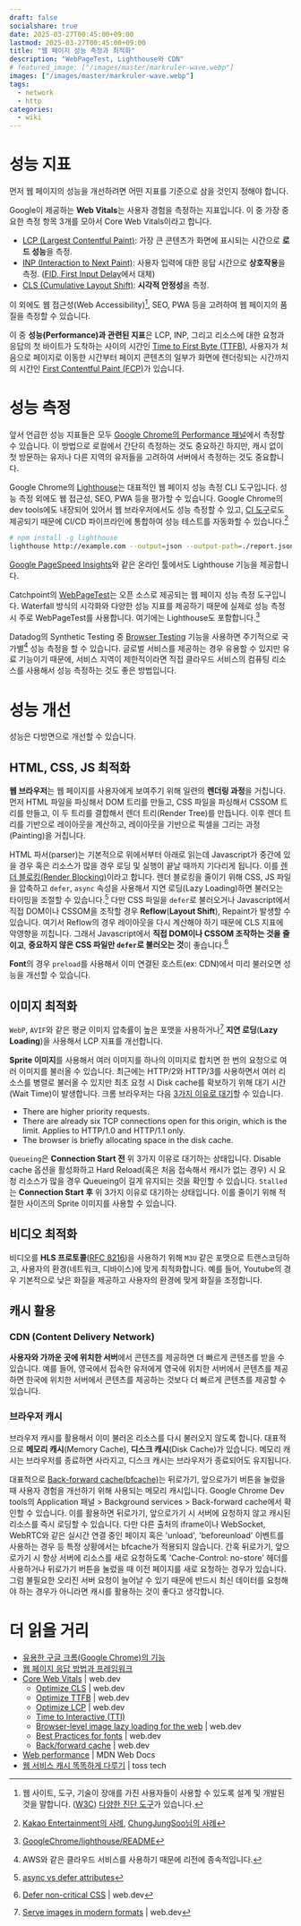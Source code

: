 ```yaml
---
draft: false
socialshare: true
date: 2025-03-27T00:45:00+09:00
lastmod: 2025-03-27T00:45:00+09:00
title: "웹 페이지 성능 측정과 최적화"
description: "WebPageTest, Lighthouse와 CDN"
# featured_image: ["/images/master/markruler-wave.webp"]
images: ["/images/master/markruler-wave.webp"]
tags:
  - network
  - http
categories:
  - wiki
---
```


# 성능 지표

먼저 웹 페이지의 성능을 개선하려면 어떤 지표를 기준으로 삼을 것인지 정해야 합니다.

Google이 제공하는 **Web Vitals**는 사용자 경험을 측정하는 지표입니다.
이 중 가장 중요한 측정 항목 3개를 모아서 Core Web Vitals이라고 합니다.

- [LCP (Largest Contentful Paint)](https://web.dev/articles/lcp): 가장 큰 콘텐츠가 화면에 표시되는 시간으로 **로드 성능**을 측정.
- [INP (Interaction to Next Paint)](https://web.dev/articles/inp): 사용자 입력에 대한 응답 시간으로 **상호작용**을 측정. ([FID, First Input Delay](https://web.dev/articles/fid)에서 대체)
- [CLS (Cumulative Layout Shift)](https://web.dev/articles/cls): **시각적 안정성**을 측정.

이 외에도 웹 접근성(Web Accessibility)[^1], SEO, PWA 등을 고려하여 웹 페이지의 품질을 측정할 수 있습니다.

[^1]: 웹 사이트, 도구, 기술이 장애를 가진 사용자들이 사용할 수 있도록 설계 및 개발된 것을 말합니다.
([W3C](https://www.w3.org/WAI/fundamentals/accessibility-intro/))
[다양한 진단 도구](https://nuli.navercorp.com/education/tools)가 있습니다.

이 중 **성능(Performance)과 관련된 지표**은 LCP, INP, 그리고
리소스에 대한 요청과 응답의 첫 바이트가 도착하는 사이의 시간인 [Time to First Byte (TTFB)](https://web.dev/articles/ttfb),
사용자가 처음으로 페이지로 이동한 시간부터 페이지 콘텐츠의 일부가 화면에 렌더링되는 시간까지의 시간인 [First Contentful Paint (FCP)](https://web.dev/articles/fcp)가 있습니다.

# 성능 측정

앞서 언급한 성능 지표들은 모두
[Google Chrome의 Performance 패널](https://developer.chrome.com/docs/devtools/performance/overview)에서
측정할 수 있습니다.
이 방법으로 로컬에서 간단히 측정하는 것도 중요하긴 하지만,
캐시 없이 첫 방문하는 유저나 다른 지역의 유저들을 고려하여
서버에서 측정하는 것도 중요합니다.

Google Chrome의 [Lighthouse](https://github.com/GoogleChrome/lighthouse)는
대표적인 웹 페이지 성능 측정 CLI 도구입니다.
성능 측정 외에도 웹 접근성, SEO, PWA 등을 평가할 수 있습니다.
Google Chrome의 dev tools에도 내장되어 있어서 웹 브라우저에서도 성능 측정할 수 있고,
[CI 도구](https://github.com/GoogleChrome/lighthouse-ci)로도 제공되기 때문에
CI/CD 파이프라인에 통합하여 성능 테스트를 자동화할 수 있습니다.[^2]

[^2]: [Kakao Entertainment의 사례](https://fe-developers.kakaoent.com/2022/220602-lighthouse-with-github-actions/),
[ChungJungSoo님의 사례](https://blog.chungjungsoo.dev/dev-posts/lighthouse-ci-server/)

```sh
# npm install -g lighthouse
lighthouse http://example.com --output=json --output-path=./report.json
```

[Google PageSpeed Insights](https://pagespeed.web.dev/)와 같은 온라인 툴에서도 Lighthouse 기능을 제공합니다.

Catchpoint의 [WebPageTest](https://github.com/catchpoint/WebPageTest)는
오픈 소스로 제공되는 웹 페이지 성능 측정 도구입니다.
Waterfall 방식의 시각화와 다양한 성능 지표를 제공하기 때문에
실제로 성능 측정 시 주로 WebPageTest를 사용합니다.
여기에는 Lighthouse도 포함합니다.[^3]

[^3]: [GoogleChrome/lighthouse/README](https://github.com/GoogleChrome/lighthouse/blob/main/readme.md?plain=1#L329)

Datadog의 Synthetic Testing 중 [Browser Testing](https://docs.datadoghq.com/synthetics/browser_tests/?tab=requestoptions) 기능을
사용하면 주기적으로 국가별[^4] 성능 측정을 할 수 있습니다.
글로벌 서비스를 제공하는 경우 유용할 수 있지만 유료 기능이기 때문에,
서비스 지역이 제한적이라면 직접 클라우드 서비스의 컴퓨팅 리소스를 사용해서 성능 측정하는 것도 좋은 방법입니다.

[^4]: AWS와 같은 클라우드 서비스를 사용하기 때문에 리전에 종속적입니다.

# 성능 개선

성능은 다방면으로 개선할 수 있습니다.

## HTML, CSS, JS 최적화

**웹 브라우저**는 웹 페이지를 사용자에게 보여주기 위해 일련의 **렌더링 과정**을 거칩니다.
먼저 HTML 파일을 파싱해서 DOM 트리를 만들고,
CSS 파일을 파싱해서 CSSOM 트리를 만들고,
이 두 트리를 결합해서 렌더 트리(Render Tree)를 만듭니다.
이후 렌더 트리를 기반으로 레이아웃을 계산하고,
레이아웃을 기반으로 픽셀을 그리는 과정(Painting)을 거칩니다.

HTML 파서(parser)는 기본적으로 위에서부터 아래로 읽는데
Javascript가 중간에 있을 경우 혹은 리소스가 많을 경우 로딩 및 실행이 끝날 때까지 기다리게 됩니다.
이를 [렌더 블로킹(Render Blocking)](https://developer.chrome.com/docs/lighthouse/performance/render-blocking-resources)이라고 합니다.
렌더 블로킹을 줄이기 위해 CSS, JS 파일을 압축하고
`defer`, `async` 속성을 사용해서 지연 로딩(Lazy Loading)하면 불러오는 타이밍을 조절할 수 있습니다.[^5]
다만 CSS 파일을 `defer`로 불러오거나
Javascript에서 직접 DOM이나 CSSOM을 조작할 경우 **Reflow**(**Layout Shift**), Repaint가 발생할 수 있습니다.
여기서 Reflow의 경우 레이아웃을 다시 계산해야 하기 때문에 CLS 지표에 악영향을 끼칩니다.
그래서 Javascript에서 **직접 DOM이나 CSSOM 조작하는 것을 줄이고**,
**중요하지 않은 CSS 파일만 `defer`로 불러오는 것**이 좋습니다.[^6]

**Font**의 경우 `preload`를 사용해서 이미 연결된 호스트(ex: CDN)에서 미리 불러오면 성능을 개선할 수 있습니다.

[^5]: [async vs defer attributes](https://www.growingwiththeweb.com/2014/02/async-vs-defer-attributes.html)
[^6]: [Defer non-critical CSS](https://web.dev/articles/defer-non-critical-css) | web.dev

## 이미지 최적화

`WebP`, `AVIF`와 같은 평균 이미지 압축률이 높은 포맷을 사용하거나[^7]
**지연 로딩**(**Lazy Loading**)을 사용해서
LCP 지표를 개선합니다.

[^7]: [Serve images in modern formats](https://developer.chrome.com/docs/lighthouse/performance/uses-webp-images) | web.dev

**Sprite 이미지**를 사용해서 여러 이미지를 하나의 이미지로 합치면
한 번의 요청으로 여러 이미지를 불러올 수 있습니다.
최근에는 HTTP/2와 HTTP/3를 사용하면서
여러 리소스를 병렬로 불러올 수 있지만
최초 요청 시 Disk cache를 확보하기 위해 대기 시간(Wait Time)이 발생합니다.
크롬 브라우저는 다음 [3가지 이유로 대기](https://github.com/GoogleChrome/developer.chrome.com/blob/e262dd234c039ab14e4ad7c3451153d7636ac12d/site/en/docs/devtools/network/reference/index.md?plain=1#L541-L546)할 수 있습니다.

- There are higher priority requests.
- There are already six TCP connections open for this origin, which is the limit. Applies to HTTP/1.0 and HTTP/1.1 only.
- The browser is briefly allocating space in the disk cache.

`Queueing`은 **Connection Start 전** 위 3가지 이유로 대기하는 상태입니다.
Disable cache 옵션을 활성화하고 Hard Reload(혹은 처음 접속해서 캐시가 없는 경우) 시
요청 리소스가 많을 경우 Queueing이 길게 유지되는 것을 확인할 수 있습니다.
`Stalled`는 **Connection Start 후** 위 3가지 이유로 대기하는 상태입니다.
이를 줄이기 위해 적절한 사이즈의 Sprite 이미지를 사용할 수 있습니다.

## 비디오 최적화

비디오를 **HLS 프로토콜**([RFC 8216](https://datatracker.ietf.org/doc/html/rfc8216))을
사용하기 위해 `M3U` 같은 포맷으로 트랜스코딩하고,
사용자의 환경(네트워크, 디바이스)에 맞게 최적화합니다.
예를 들어, Youtube의 경우 기본적으로 낮은 화질을 제공하고 사용자의 환경에 맞게 화질을 조정합니다.

## 캐시 활용

### CDN (Content Delivery Network)

**사용자와 가까운 곳에 위치한 서버**에서 콘텐츠를 제공하면 더 빠르게 콘텐츠를 받을 수 있습니다.
예를 들어, 영국에서 접속한 유저에게 영국에 위치한 서버에서 콘텐츠를 제공하면
한국에 위치한 서버에서 콘텐츠를 제공하는 것보다 더 빠르게 콘텐츠를 제공할 수 있습니다.

### 브라우저 캐시

브라우저 캐시를 활용해서 이미 불러온 리소스를 다시 불러오지 않도록 합니다.
대표적으로 **메모리 캐시**(Memory Cache), **디스크 캐시**(Disk Cache)가 있습니다.
메모리 캐시는 브라우저를 종료하면 사라지고, 디스크 캐시는 브라우저가 종료되어도 유지됩니다.

대표적으로
[Back-forward cache(bfcache)](https://developer.mozilla.org/en-US/docs/Glossary/bfcache)는
뒤로가기, 앞으로가기 버튼을 눌렀을 때 사용자 경험을 개선하기 위해 사용되는 메모리 캐시입니다.
Google Chrome Dev tools의 Application 패널 > Background services > Back-forward cache에서 확인할 수 있습니다.
이를 활용하면 뒤로가기, 앞으로가기 시 서버에 요청하지 않고 캐시된 리소스를 즉시 로딩할 수 있습니다.
다만 다른 출처의 iframe이나
WebSocket, WebRTC와 같은 실시간 연결 중인 페이지
혹은 'unload', 'beforeunload' 이벤트를 사용하는 경우 등
특정 상황에서는 bfcache가 적용되지 않습니다.
간혹 뒤로가기, 앞으로가기 시
항상 서버에 리소스를 새로 요청하도록 'Cache-Control: no-store' 헤더를 사용하거나
뒤로가기 버튼을 눌렀을 때 이전 페이지를 새로 요청하는 경우가 있습니다.
그럼 불필요한 오리진 서버 요청이 늘어날 수 있기 때문에
반드시 최신 데이터를 요청해야 하는 경우가 아니라면 캐시를 활용하는 것이 좋다고 생각합니다.

# 더 읽을 거리

- [유용한 구글 크롬(Google Chrome)의 기능](https://markruler.github.io/posts/web/google-chrome/)
- [웹 페이지 응답 방법과 프레임워크](/posts/web/respond-web-page/)
- [Core Web Vitals](https://web.dev/articles/vitals) | web.dev
  - [Optimize CLS](https://web.dev/articles/optimize-cls) | web.dev
  - [Optimize TTFB](https://web.dev/articles/optimize-ttfb) | web.dev
  - [Optimize LCP](https://web.dev/articles/optimize-lcp) | web.dev
  - [Time to Interactive (TTI)](https://web.dev/articles/tti)
  - [Browser-level image lazy loading for the web](https://web.dev/articles/browser-level-image-lazy-loading) | web.dev
  - [Best Practices for fonts](https://web.dev/articles/font-best-practices) | web.dev
  - [Back/forward cache](https://web.dev/articles/bfcache) | web.dev
- [Web performance](https://developer.mozilla.org/en-US/docs/Web/Performance) | MDN Web Docs
- [웹 서비스 캐시 똑똑하게 다루기](https://toss.tech/article/smart-web-service-cache) | toss tech
